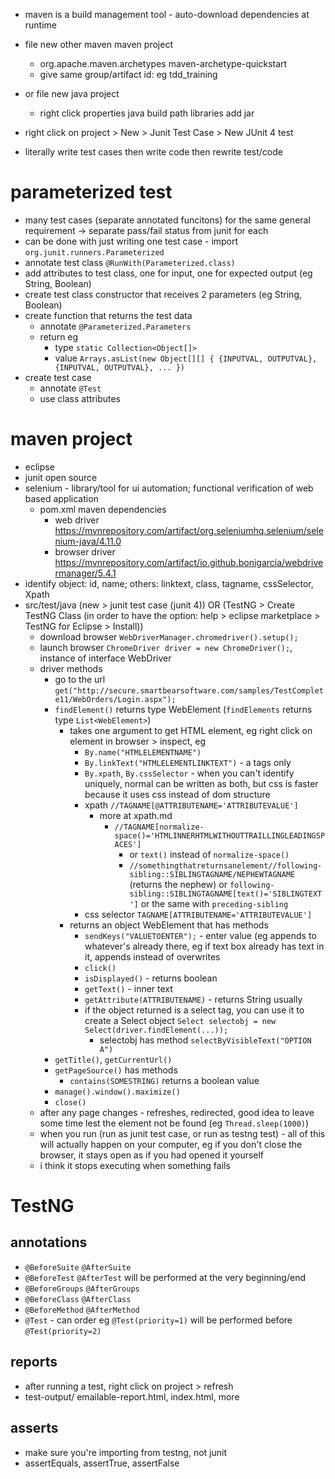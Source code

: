 * maven is a build management tool - auto-download dependencies at runtime
* file new other maven maven project
  * org.apache.maven.archetypes maven-archetype-quickstart
  * give same group/artifact id: eg tdd_training
* or file new java project
  * right click properties java build path libraries add jar
* right click on project > New > Junit Test Case > New JUnit 4 test

* literally write test cases then write code then rewrite test/code


# parameterized test
* many test cases (separate annotated funcitons) for the same general requirement -> separate pass/fail status from junit for each
* can be done with just writing one test case - import `org.junit.runners.Parameterized`
* annotate test class `@RunWith(Parameterized.class)`
* add attributes to test class, one for input, one for expected output (eg String, Boolean)
* create test class constructor that receives 2 parameters (eg String, Boolean)
* create function that returns the test data
  * annotate `@Parameterized.Parameters`
  * return eg
    * type `static Collection<Object[]>`
    * value `Arrays.asList(new Object[][] { {INPUTVAL, OUTPUTVAL}, {INPUTVAL, OUTPUTVAL}, ... })`
* create test case
  * annotate `@Test`
  * use class attributes
 

# maven project
* eclipse
* junit open source 
* selenium - library/tool for ui automation; functional verification of web based application
  * pom.xml maven dependencies
    * web driver https://mvnrepository.com/artifact/org.seleniumhq.selenium/selenium-java/4.11.0
    * browser driver https://mvnrepository.com/artifact/io.github.bonigarcia/webdrivermanager/5.4.1
* identify object: id, name; others: linktext, class, tagname, cssSelector, Xpath
* src/test/java (new > junit test case (junit 4)) OR (TestNG > Create TestNG Class (in order to have the option: help > eclipse marketplace > TestNG for Eclipse > Install))
  * download browser `WebDriverManager.chromedriver().setup();`
  * launch browser `ChromeDriver driver = new ChromeDriver();`, instance of interface WebDriver
  * driver methods
    * go to the url `get("http://secure.smartbearsoftware.com/samples/TestComplete11/WebOrders/Login.aspx");`
    * `findElement()` returns type WebElement (`findElements` returns type `List<WebElement>`)
      * takes one argument to get HTML element, eg right click on element in browser > inspect, eg
        * `By.name("HTMLELEMENTNAME")`
        * `By.linkText("HTMLELEMENTLINKTEXT")` - a tags only
        * `By.xpath`, `By.cssSelector` - when you can't identify uniquely, normal can be written as both, but css is faster because it uses css instead of dom structure
        * xpath `//TAGNAME[@ATTRIBUTENAME='ATTRIBUTEVALUE']`
          * more at xpath.md
            * `//TAGNAME[normalize-space()='HTMLINNERHTMLWITHOUTTRAILLINGLEADINGSPACES']`
              * or `text()` instead of `normalize-space()`
              * `//somethingthatreturnsanelement//following-sibling::SIBLINGTAGNAME/NEPHEWTAGNAME` (returns the nephew) or `following-sibling::SIBLINGTAGNAME[text()='SIBLINGTEXT']` or the same with `preceding-sibling`
        * css selector `TAGNAME[ATTRIBUTENAME='ATTRIBUTEVALUE']`
      * returns an object WebElement that has methods
        * `sendKeys("VALUETOENTER");` - enter value (eg appends to whatever's already there, eg if text box already has text in it, appends instead of overwrites
        * `click()`
        * `isDisplayed()` - returns boolean
        * `getText()` - inner text
        * `getAttribute(ATTRIBUTENAME)` - returns String usually
        * if the object returned is a select tag, you can use it to create a Select object `Select selectobj = new Select(driver.findElement(...));`
          * selectobj has method `selectByVisibleText("OPTION A")`
    * `getTitle()`, `getCurrentUrl()`
    * `getPageSource()` has methods
      * `contains(SOMESTRING)` returns a boolean value
    * `manage().window().maximize()`
    * `close()`
  * after any page changes - refreshes, redirected, good idea to leave some time lest the element not be found (eg `Thread.sleep(1000)`)
  * when you run (run as junit test case, or run as testng test) - all of this will actually happen on your computer, eg if you don't close the browser, it stays open as if you had opened it yourself
  * i think it stops executing when something fails

# TestNG
## annotations
* `@BeforeSuite` `@AfterSuite`
* `@BeforeTest` `@AfterTest` will be performed at the very beginning/end
* `@BeforeGroups` `@AfterGroups`
* `@BeforeClass` `@AfterClass`
* `@BeforeMethod` `@AfterMethod`
* `@Test` - can order eg `@Test(priority=1)` will be performed before `@Test(priority=2)`
## reports
* after running a test, right click on project > refresh
* test-output/ emailable-report.html, index.html, more
## asserts
* make sure you're importing from testng, not junit
* assertEquals, assertTrue, assertFalse

